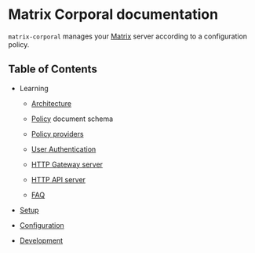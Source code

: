 # Matrix Corporal documentation

`matrix-corporal` manages your [Matrix](http://matrix.org/) server according to a configuration policy.

## Table of Contents

- Learning

	- [Architecture](architecture.md)

	- [Policy](policy.md) document schema

	- [Policy providers](policy-providers.md)

	- [User Authentication](user-authentication.md)

	- [HTTP Gateway server](http-gateway.md)

	- [HTTP API server](http-api.md)

	- [FAQ](faq.md)

- [Setup](setup.md)

- [Configuration](configuration.md)

- [Development](development.md)